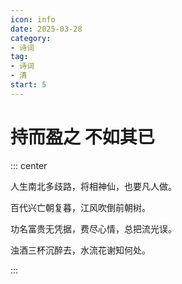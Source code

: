 ```yaml
---
icon: info
date: 2025-03-28
category: 
- 诗词
tag:
- 诗词
- 清
start: 5
---
```


# 持而盈之 不如其已

<!-- more -->

::: center


人生南北多歧路，将相神仙，也要凡人做。

百代兴亡朝复暮，江风吹倒前朝树。

功名富贵无凭据，费尽心情，总把流光误。

浊酒三杯沉醉去，水流花谢知何处。

:::